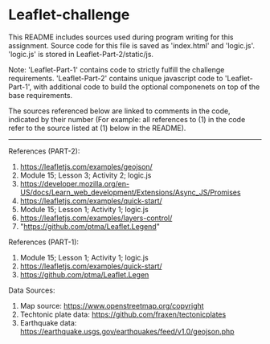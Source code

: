 # Leaflet-challenge
This README includes sources used during program writing for this assignment. Source code for this file is saved as 'index.html' and 'logic.js'. 'logic.js' is stored in Leaflet-Part-2/static/js.

Note: 'Leaflet-Part-1' contains code to strictly fulfill the challenge requirements. 'Leaflet-Part-2' contains unique javascript code to 'Leaflet-Part-1', with additional code to build the optional componenets on top of the base requirements.

The sources referenced below are linked to comments in the code, indicated by their number (For example: all references to (1) in the code refer to the source listed at (1) below in the README).

-------------------------------------
References (PART-2):
1) https://leafletjs.com/examples/geojson/
2) Module 15; Lesson 3; Activity 2; logic.js
3) https://developer.mozilla.org/en-US/docs/Learn_web_development/Extensions/Async_JS/Promises
4) https://leafletjs.com/examples/quick-start/
5) Module 15; Lesson 1; Activity 1; logic.js
6) https://leafletjs.com/examples/layers-control/
7) "https://github.com/ptma/Leaflet.Legend"


References (PART-1):
1) Module 15; Lesson 1; Activity 1; logic.js
2) https://leafletjs.com/examples/quick-start/
3) https://github.com/ptma/Leaflet.Legen


Data Sources:
1) Map source: https://www.openstreetmap.org/copyright
2) Techtonic plate data: https://github.com/fraxen/tectonicplates
3) Earthquake data: https://earthquake.usgs.gov/earthquakes/feed/v1.0/geojson.php